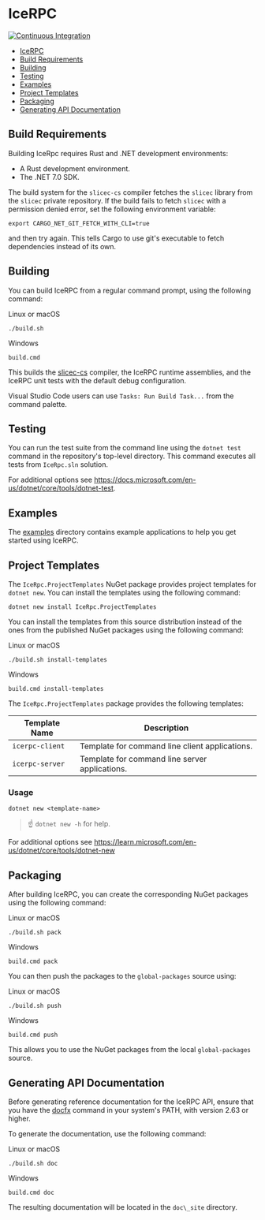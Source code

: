# IceRPC

[![Continuous Integration](https://github.com/icerpc/icerpc-csharp/actions/workflows/dotnet.yml/badge.svg)](https://github.com/icerpc/icerpc-csharp/actions/workflows/dotnet.yml)

- [IceRPC](#icerpc)
- [Build Requirements](#build-requirements)
- [Building](#building)
- [Testing](#testing)
- [Examples](#examples)
- [Project Templates](#project-templates)
- [Packaging](#packaging)
- [Generating API Documentation](#generating-api-documentation)

## Build Requirements

Building IceRpc requires Rust and .NET development environments:

- A Rust development environment.
- The .NET 7.0 SDK.

The build system for the `slicec-cs` compiler fetches the `slicec` library from the `slicec` private repository. If the
build fails to fetch `slicec` with a permission denied error, set the following environment variable:

```shell
export CARGO_NET_GIT_FETCH_WITH_CLI=true
```

and then try again. This tells Cargo to use git's executable to fetch dependencies instead of its own.

## Building

You can build IceRPC from a regular command prompt, using the following command:

Linux or macOS

```shell
./build.sh
```

Windows

```shell
build.cmd
```

This builds the [slicec-cs](./tools/slicec-cs) compiler, the IceRPC runtime assemblies, and the IceRPC unit tests with
the default debug configuration.

Visual Studio Code users can use `Tasks: Run Build Task...` from the command palette.

## Testing

You can run the test suite from the command line using the `dotnet test` command in the repository's top-level directory.
This command executes all tests from `IceRpc.sln` solution.

For additional options see <https://docs.microsoft.com/en-us/dotnet/core/tools/dotnet-test>.

## Examples

The [examples](./examples) directory contains example applications to help you get started using IceRPC.

## Project Templates

The `IceRpc.ProjectTemplates` NuGet package provides project templates for `dotnet new`. You can install the templates
using the following command:

```shell
dotnet new install IceRpc.ProjectTemplates
```

You can install the templates from this source distribution instead of the ones from the published NuGet packages using
the following command:

Linux or macOS

```shell
./build.sh install-templates
```

Windows

```shell
build.cmd install-templates
```

The `IceRpc.ProjectTemplates` package provides the following templates:

| Template Name      | Description                                    |
| ------------------ | ---------------------------------------------- |
| `icerpc-client`    | Template for command line client applications. |
| `icerpc-server`    | Template for command line server applications. |

### Usage

```shell
dotnet new <template-name>
```

> :point_up: `dotnet new -h` for help.

For additional options see https://learn.microsoft.com/en-us/dotnet/core/tools/dotnet-new

## Packaging

After building IceRPC, you can create the corresponding NuGet packages using the following command:

Linux or macOS

```shell
./build.sh pack
```

Windows

```shell
build.cmd pack
```

You can then push the packages to the `global-packages` source using:

Linux or macOS

```shell
./build.sh push
```

Windows

```shell
build.cmd push
```

This allows you to use the NuGet packages from the local `global-packages` source.

## Generating API Documentation

Before generating reference documentation for the IceRPC API, ensure that you have the [docfx](1) command in your
system's PATH, with version 2.63 or higher.

To generate the documentation, use the following command:

Linux or macOS

```shell
./build.sh doc
```

Windows

```shell
build.cmd doc
```

The resulting documentation will be located in the `doc\_site` directory.

[1]: https://www.nuget.org/packages/docfx
